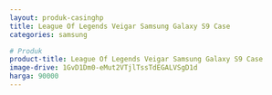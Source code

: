 ```yaml
---
layout: produk-casinghp
title: League Of Legends Veigar Samsung Galaxy S9 Case
categories: samsung

# Produk
product-title: League Of Legends Veigar Samsung Galaxy S9 Case
image-drive: 1GvD1Dm0-eMut2VTjlTssTdEGALVSgD1d
harga: 90000
---
```

